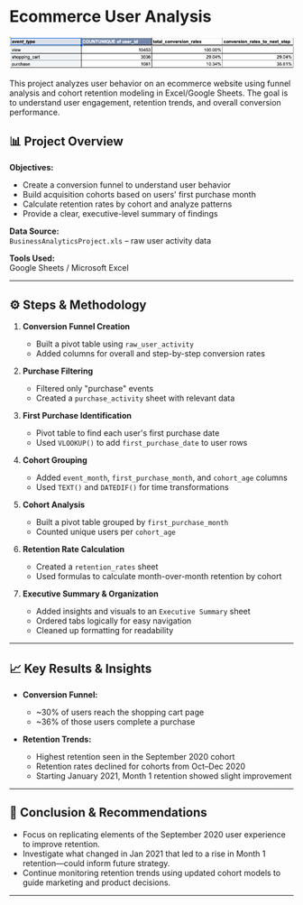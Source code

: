 # Ecommerce User Analysis

![image alt](https://github.com/ejcuison/TripleTen-Projects/blob/95c9c55bb7a9d31d06f9b384e6b5585e9942a8f1/Ecommerce%20User%20Analysis/Conversion%20Funnel.png)


This project analyzes user behavior on an ecommerce website using funnel analysis and cohort retention modeling in Excel/Google Sheets. The goal is to understand user engagement, retention trends, and overall conversion performance.

## 📊 Project Overview

**Objectives:**
- Create a conversion funnel to understand user behavior
- Build acquisition cohorts based on users' first purchase month
- Calculate retention rates by cohort and analyze patterns
- Provide a clear, executive-level summary of findings

**Data Source:**  
`BusinessAnalyticsProject.xls` – raw user activity data

**Tools Used:**  
Google Sheets / Microsoft Excel

---

## ⚙️ Steps & Methodology

1. **Conversion Funnel Creation**
   - Built a pivot table using `raw_user_activity`
   - Added columns for overall and step-by-step conversion rates

2. **Purchase Filtering**
   - Filtered only "purchase" events
   - Created a `purchase_activity` sheet with relevant data

3. **First Purchase Identification**
   - Pivot table to find each user's first purchase date
   - Used `VLOOKUP()` to add `first_purchase_date` to user rows

4. **Cohort Grouping**
   - Added `event_month`, `first_purchase_month`, and `cohort_age` columns
   - Used `TEXT()` and `DATEDIF()` for time transformations

5. **Cohort Analysis**
   - Built a pivot table grouped by `first_purchase_month`
   - Counted unique users per `cohort_age`

6. **Retention Rate Calculation**
   - Created a `retention_rates` sheet
   - Used formulas to calculate month-over-month retention by cohort

7. **Executive Summary & Organization**
   - Added insights and visuals to an `Executive Summary` sheet
   - Ordered tabs logically for easy navigation
   - Cleaned up formatting for readability

---

## 📈 Key Results & Insights

- **Conversion Funnel:**
  - ~30% of users reach the shopping cart page
  - ~36% of those users complete a purchase

- **Retention Trends:**
  - Highest retention seen in the September 2020 cohort
  - Retention rates declined for cohorts from Oct–Dec 2020
  - Starting January 2021, Month 1 retention showed slight improvement

---

## 🧠 Conclusion & Recommendations

- Focus on replicating elements of the September 2020 user experience to improve retention.
- Investigate what changed in Jan 2021 that led to a rise in Month 1 retention—could inform future strategy.
- Continue monitoring retention trends using updated cohort models to guide marketing and product decisions.

---


